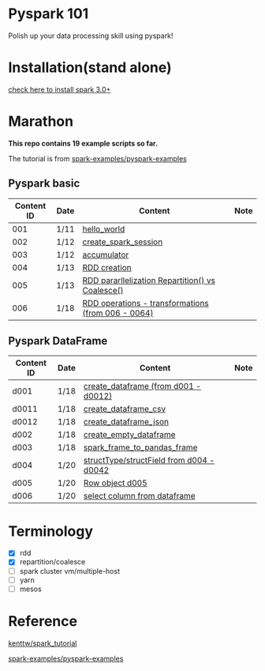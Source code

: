 # Pyspark 101

Polish up your data processing skill using pyspark!

# Installation(stand alone)

[check here to install spark 3.0+](https://github.com/YLTsai0609/DataScience_Note/blob/master/spark.md)

# Marathon

**This repo contains 19 example scripts so far.**

The tutorial is from [spark-examples/pyspark-examples](https://github.com/spark-examples/pyspark-examples)

## Pyspark basic

| Content ID   |Date| Content | Note |
|--------------|----|---------|------|
| 001          |1/11|[hello_world](001_hello_world.py)  | |
| 002          |1/12|[create_spark_session](002_create_spark_session.py)  | |
| 003          |1/12|[accumulator](003_accumulator.py)  ||
| 004          |1/13|[RDD creation](004_rdd_creation.py)  ||
| 005          |1/13|[RDD pararllelization Repartition() vs Coalesce()](005_rdd_repartition_coalesce.py)  ||
| 006          |1/18|[RDD operations - transformations (from 006 - 0064)](006_rdd_transformation.py)  ||

## Pyspark DataFrame

| Content ID |Date| Content | Note |
|------------|----|---------|------|
| d001 |1/18| [create_dataframe (from d001 - d0012)](d001_create_dataframe.py)  |  |
| d0011 |1/18| [create_dataframe_csv](d0011_create_dataframe_csv.py)  |  |
| d0012 |1/18| [create_dataframe_json](d0012_create_dataframe_json.py)  |  |
| d002 |1/18| [create_empty_dataframe](d002_create_empty_dataframe.py)  |  |
| d003 |1/18| [spark_frame_to_pandas_frame](d003_pyspark_dataframe_to_pandas.py)  |  |
| d004 |1/20| [structType/structField from d004 - d0042](d004_structtype.py)  |  |
| d005 |1/20| [Row object d005](d005_row.py)  |  |
| d006 |1/20| [select column from dataframe](d006_select_column.py)  |  |

# Terminology

* [x] rdd
* [x] repartition/coalesce
* [ ] spark cluster vm/multiple-host
* [ ] yarn
* [ ] mesos

# Reference

[kenttw/spark_tutorial](https://github.com/kenttw/spark_tutorial)

[spark-examples/pyspark-examples](https://github.com/spark-examples/pyspark-examples)
